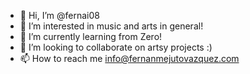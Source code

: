 - 👋 Hi, I’m @fernai08
- 👀 I’m interested in music and arts in general!
- 🌱 I’m currently learning from Zero!
- 💞️ I’m looking to collaborate on  artsy projects :)
- 📫 How to reach me info@fernanmejutovazquez.com

<!---
fernai08/fernai08 is a ✨ special ✨ repository because its `README.md` (this file) appears on your GitHub profile.
You can click the Preview link to take a look at your changes.
--->
